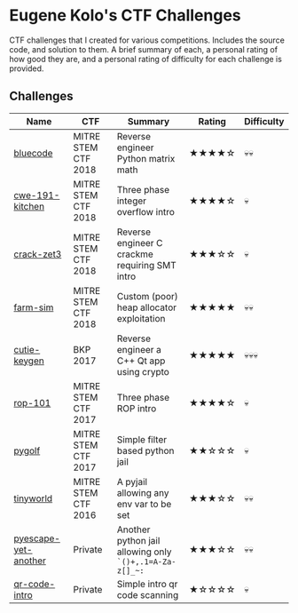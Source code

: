 # Eugene Kolo's CTF Challenges
CTF challenges that I created for various competitions. Includes the source code, and solution to 
them.
A brief summary of each, a personal rating of how good they are, and a personal rating of 
difficulty for each challenge is provided.

## Challenges
Name | CTF | Summary | Rating | Difficulty
---  | ---      | ---     | ---    | ---        |
[bluecode](bluecode) | MITRE STEM CTF 2018 | Reverse engineer Python matrix math | ★★★★☆ | 💀💀 
[cwe-191-kitchen](cwe-191-kitchen) | MITRE STEM CTF 2018 | Three phase integer overflow intro | ★★★★☆ | 💀  
[crack-zet3](crack-zet3) | MITRE STEM CTF 2018 | Reverse engineer C crackme requiring SMT intro | ★★★☆☆ | 💀
[farm-sim](farm-sim) | MITRE STEM CTF 2018 | Custom (poor) heap allocator exploitation | ★★★★★ | 💀💀 
[cutie-keygen](cutie-keygen) | BKP 2017 | Reverse engineer a C++ Qt app using crypto | ★★★★★ | 💀💀💀 
[rop-101](rop-101) | MITRE STEM CTF 2017 | Three phase ROP intro | ★★★★☆ | 💀 
[pygolf](pygolf) | MITRE STEM CTF 2017 | Simple filter based python jail | ★★☆☆☆ | 💀 
[tinyworld]() | MITRE STEM CTF 2016 | A pyjail allowing any env var to be set | ★★★☆☆ | 💀💀 
[pyescape-yet-another](pyescape-yet-another) | Private | Another python jail allowing only `` `()+,.1=A-Za-z[]_~:`` | ★★★☆☆ | 💀💀
[qr-code-intro](qr-code-intro) | Private | Simple intro qr code scanning | ★☆☆☆☆ | 💀
